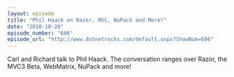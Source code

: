 ```yaml
---
layout: episode
title: "Phil Haack on Razor, MVC, NuPack and More!"
date: "2010-10-28"
episode_number: "606"
episode_url: "http://www.dotnetrocks.com/default.aspx?ShowNum=606"
---
```


Carl and Richard talk to Phil Haack. The conversation ranges over Razor, the MVC3 Beta, WebMatrix, NuPack and more!
